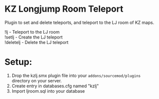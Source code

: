 # KZ Longjump Room Teleport
Plugin to set and delete teleports, and teleport to the LJ room of KZ maps. <br>

!lj - Teleport to the LJ room<br>
!setlj - Create the LJ teleport <br>
!deletelj - Delete the LJ teleport

# Setup: <br>
1. Drop the kzlj.smx plugin file into your `addons/sourcemod/plugins` directory on your server.
2. Create entry in databases.cfg named "kzlj"
3. Import ljroom.sql into your database
